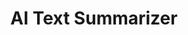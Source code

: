 ---
title: AI Text Summarizer
emoji: ✍️
colorFrom: blue
colorTo: indigo
sdk: docker
app_file: app.py
---